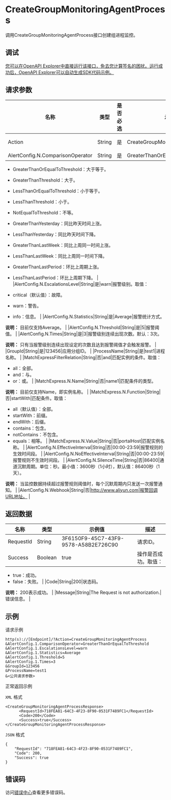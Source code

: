 # CreateGroupMonitoringAgentProcess

调用CreateGroupMonitoringAgentProcess接口创建组进程监控。

## 调试

[您可以在OpenAPI Explorer中直接运行该接口，免去您计算签名的困扰。运行成功后，OpenAPI Explorer可以自动生成SDK代码示例。](https://api.aliyun.com/#product=Cms&api=CreateGroupMonitoringAgentProcess&type=RPC&version=2019-01-01)

## 请求参数

|名称|类型|是否必选|示例值|描述|
|--|--|----|---|--|
|Action|String|是|CreateGroupMonitoringAgentProcess|要执行的操作，取值：CreateGroupMonitoringAgentProcess。 |
|AlertConfig.N.ComparisonOperator|String|是|GreaterThanOrEqualToThreshold|阈值比较符。取值：

 -   GreaterThanOrEqualToThreshold：大于等于。
-   GreaterThanThreshold：大于。
-   LessThanOrEqualToThreshold：小于等于。
-   LessThanThreshold：小于。
-   NotEqualToThreshold：不等。
-   GreaterThanYesterday：同比昨天时间上涨。
-   LessThanYesterday：同比昨天时间下降。
-   GreaterThanLastWeek：同比上周同一时间上涨。
-   LessThanLastWeek：同比上周同一时间下降。
-   GreaterThanLastPeriod：环比上周期上涨。
-   LessThanLastPeriod：环比上周期下降。 |
|AlertConfig.N.EscalationsLevel|String|是|warn|报警级别。取值：

 -   critical（默认值）：故障。
-   warn：警告。
-   info：信息。 |
|AlertConfig.N.Statistics|String|是|Average|报警统计方式。

 **说明：** 目前仅支持Average。 |
|AlertConfig.N.Threshold|String|是|5|报警阈值。 |
|AlertConfig.N.Times|String|是|3|报警级别连续出现次数。默认：3次。

 **说明：** 只有当报警级别连续出现设定的次数且达到报警阈值才会触发报警。 |
|GroupId|String|是|123456|应用分组ID。 |
|ProcessName|String|是|test1|进程名称。 |
|MatchExpressFilterRelation|String|否|and|匹配实例的条件。取值：

 -   all：全部。
-   and：与。
-   or：或。 |
|MatchExpress.N.Name|String|否|name1|匹配条件的类型。

 **说明：** 目前仅支持Name，即实例名称。 |
|MatchExpress.N.Function|String|否|startWith|匹配条件。取值：

 -   all（默认值）：全部。
-   startWith：前缀。
-   endWith：后缀。
-   contains：包含。
-   notContains：不包含。
-   equals：相等。 |
|MatchExpress.N.Value|String|否|portalHost|匹配实例名称。 |
|AlertConfig.N.EffectiveInterval|String|否|00:00-23:59|报警规则的生效时间段。 |
|AlertConfig.N.NoEffectiveInterval|String|否|00:00-23:59|报警规则不生效时间段。 |
|AlertConfig.N.SilenceTime|String|否|86400|通道沉默周期。单位：秒。最小值：3600秒（1小时），默认值：86400秒（1天）。

 **说明：** 当监控数据持续超过报警规则阈值时，每个沉默周期内只发送一次报警通知。 |
|AlertConfig.N.Webhook|String|否|http://www.aliyun.com|报警回调URL地址。 |

## 返回数据

|名称|类型|示例值|描述|
|--|--|---|--|
|RequestId|String|3F6150F9-45C7-43F9-9578-A58B2E726C90|请求ID。 |
|Success|Boolean|true|操作是否成功。取值：

 -   true：成功。
-   false：失败。 |
|Code|String|200|状态码。

 **说明：** 200表示成功。 |
|Message|String|The Request is not authorization.|错误信息。 |

## 示例

请求示例

```
http(s)://[Endpoint]/?Action=CreateGroupMonitoringAgentProcess
&AlertConfig.1.ComparisonOperator=GreaterThanOrEqualToThreshold
&AlertConfig.1.EscalationsLevel=warn
&AlertConfig.1.Statistics=Average
&AlertConfig.1.Threshold=5
&AlertConfig.1.Times=3
&GroupId=123456
&ProcessName=test1
&<公共请求参数>
```

正常返回示例

`XML` 格式

```
<CreateGroupMonitoringAgentProcessResponse>
	  <RequestId>718FEA81-64C3-4F23-8F90-0531F7489FC1</RequestId>
	  <Code>200</Code>
	  <Success>true</Success>
</CreateGroupMonitoringAgentProcessResponse>
```

`JSON` 格式

```
{
	"RequestId": "718FEA81-64C3-4F23-8F90-0531F7489FC1",
	"Code": 200,
	"Success": true
}
```

## 错误码

访问[错误中心](https://error-center.aliyun.com/status/product/Cms)查看更多错误码。

